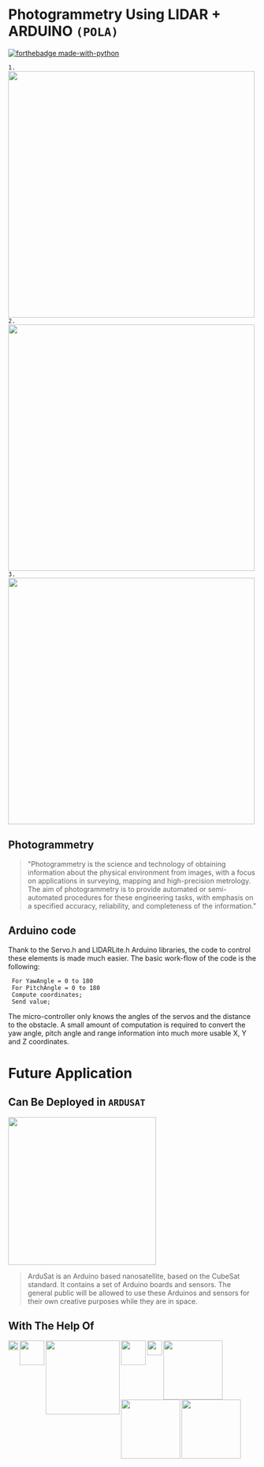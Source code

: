 #  Photogrammetry Using LIDAR + ARDUINO `(POLA)`

[![forthebadge made-with-python](http://ForTheBadge.com/images/badges/made-with-python.svg)](https://www.python.org/)


`1.` <img src="https://user-images.githubusercontent.com/26859754/160553016-117dd5ed-b7cf-4b82-a406-24accdca9507.png" width="500"/></br>
`2.` <img src="https://user-images.githubusercontent.com/26859754/160553172-300a27d5-dfde-4a4d-bf8a-66fbd52be52d.png" width="500" /></br>
`3.` <img src="https://surveyinggroup.com/wp-content/uploads/2021/05/lidar-min.png" width="500" />



## Photogrammetry
> "Photogrammetry is the science and technology of obtaining information about the physical environment from images, with a focus on applications in surveying, mapping and high-precision metrology. The aim of photogrammetry is to provide automated or semi-automated procedures for these engineering tasks, with emphasis on a specified accuracy, reliability, and completeness of the information."


## Arduino code
Thank to the Servo.h and LIDARLite.h Arduino libraries, the code to control these elements is made much easier. The basic work-flow of the code is the following:

 ``` Init. lidar, servos and serial; 
  For YawAngle = 0 to 180
  For PitchAngle = 0 to 180 
  Compute coordinates;
  Send value;
  ```
  
The micro-controller only knows the angles of the servos and the distance to the obstacle. A small amount of computation is required to convert the yaw angle, pitch angle and range information into much more usable X, Y and Z coordinates.



# Future Application
## Can Be Deployed in `ARDUSAT`

<img align="center" width="300px" src="https://i.pinimg.com/originals/9d/6a/db/9d6adb9b5865a9902d8ea2eeb515c1e5.png"/>

> ArduSat is an Arduino based nanosatellite, based on the CubeSat standard. 
It contains a set of Arduino boards and sensors.
The general public will be allowed to use these Arduinos and sensors for their own creative purposes while they are in space.



<!--
# FRAME.IO
The modern video workflow, `(re)defined`
<img align="center" width="800px" src="http://discountcode.online/wp-content/uploads/2018/12/frame.io-promo.png"/></br>
 -->










## With The Help Of  


<!--<img align="left" width="50px" src="https://user-images.githubusercontent.com/26859754/160555283-cc38287b-f8b1-460a-beba-f0c3439c039f.png"/>-->
<img align="left" width="20px" src="https://comma.ai/comma-white.png"/>
<img align="left" width="50px" src="https://upload.wikimedia.org/wikipedia/commons/thumb/8/87/Arduino_Logo.svg/2560px-Arduino_Logo.svg.png"/>
<img align="left" width="150px" src="https://www.openlidar.net/wp-content/uploads/2016/05/OpenLidarLogoText.png"/>
<img align="left" width="50px" src="https://micronaut.io/wp-content/themes/micronaut/img/astronaut.png"/>
<img align="left" width="30px" src="https://assets-global.website-files.com/60acbb950c4d6606963e1fed/60c1f214c64e0975106806fb_flaskapi.svg"/>
<img align="left" width="120px" src="https://image4.owler.com/logo/ardusat_owler_20160228_024534_original.png"/>
<img align="left" width="120px" src="https://dka575ofm4ao0.cloudfront.net/pages-transactional_logos/retina/22145/azA7aad0SPiJCTOHAtuc"/>
<img align="center" width="120px" src="https://tooljet.com/img/logo/text-logo-blue.svg"/>
